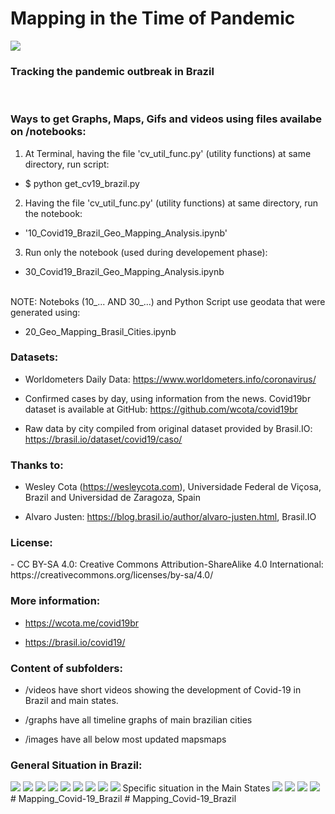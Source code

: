 <h1>Mapping in the Time of Pandemic</h1>
<img src="https://github.com/Mjrovai/Python4DS/blob/master/20_Mapping_Covid19_Brazil/images/portada_2.png">
<h3> Tracking the pandemic outbreak in Brazil</h3>
<br>
<h3>Ways to get Graphs, Maps, Gifs and videos using files availabe on /notebooks:</h3>

1. At Terminal, having the file 'cv_util_func.py' (utility functions) at same directory, run script:

- $ python get_cv19_brazil.py

2. Having the file 'cv_util_func.py' (utility functions) at same directory, run the notebook:

- '10_Covid19_Brazil_Geo_Mapping_Analysis.ipynb'

3. Run only the notebook (used during developement phase):

- 30_Covid19_Brazil_Geo_Mapping_Analysis.ipynb

<br>
NOTE: Noteboks (10_... AND 30_...) and Python Script use geodata that were generated using:

- 20_Geo_Mapping_Brasil_Cities.ipynb

<h3>Datasets:</h3>

- Worldometers Daily Data: https://www.worldometers.info/coronavirus/

- Confirmed cases by day, using information from the news. Covid19br dataset is available at GitHub: https://github.com/wcota/covid19br

- Raw data by city compiled from original dataset provided by Brasil.IO: https://brasil.io/dataset/covid19/caso/

<h3>Thanks to: </h3>

- Wesley Cota (https://wesleycota.com), Universidade Federal de Viçosa, Brazil and Universidad de Zaragoza, Spain 

- Alvaro Justen: https://blog.brasil.io/author/alvaro-justen.html, Brasil.IO

<h3>License: </h3> 
- CC BY-SA 4.0: Creative Commons Attribution-ShareAlike 4.0 International: https://creativecommons.org/licenses/by-sa/4.0/

<h3>More information: </h3>

- https://wcota.me/covid19br

- https://brasil.io/covid19/

<h3>Content of subfolders:</h3>

- /videos have short videos showing the development of Covid-19 in Brazil and main states. 

- /graphs have all timeline graphs of main brazilian cities

- /images have all below most updated mapsmaps 

<h3>General Situation in Brazil:</h3> 

<img src="https://github.com/Mjrovai/Python4DS/blob/master/20_Mapping_Covid19_Brazil/graphs/cv19_TOTAL_linear_CV_Evolution_Graph_updated.png"/>
<img src="https://github.com/Mjrovai/Python4DS/blob/master/20_Mapping_Covid19_Brazil/graphs/cv19_TOTAL_log_CV_Evolution_Graph_updated.png"/>
<img src="https://github.com/Mjrovai/Python4DS/blob/master/20_Mapping_Covid19_Brazil/graphs/cv19_TOTAL_linear_CV_Mov_ave_deaths_last_week_Evolution_Graph_updated.png"/>
<img src="https://github.com/Mjrovai/Python4DS/blob/master/20_Mapping_Covid19_Brazil/images/!cv19_BR_CV_totalCases_last_updated.png"/>
<img src="https://github.com/Mjrovai/Python4DS/blob/master/20_Mapping_Covid19_Brazil/images/!cv19_BR_CV_deaths_last_updated.png"/>
<img src="https://github.com/Mjrovai/Python4DS/blob/master/20_Mapping_Covid19_Brazil/images/!cv19_BR_CV_CFR%5B%25%5D_last_updated.png"/>
<img src="https://github.com/Mjrovai/Python4DS/blob/master/20_Mapping_Covid19_Brazil/images/!cv19_BR_CV_TotalCases_per_1M_pop_last_updated.png"/>
<img src="https://github.com/Mjrovai/Python4DS/blob/master/20_Mapping_Covid19_Brazil/images/!cv19_BR_CV_Deaths_per_1M_pop_last_updated.png"/>
<img src="https://github.com/Mjrovai/Python4DS/blob/master/20_Mapping_Covid19_Brazil/images/!cv19_BR_last_updated.png"/>
Specific situation in the Main States
<img src="https://github.com/Mjrovai/Python4DS/blob/master/20_Mapping_Covid19_Brazil/images/!cv19_SP_last_updated.png"/>
<img src="https://github.com/Mjrovai/Python4DS/blob/master/20_Mapping_Covid19_Brazil/images/!cv19_RJ_last_updated.png"/>
<img src="https://github.com/Mjrovai/Python4DS/blob/master/20_Mapping_Covid19_Brazil/images/!cv19_MG_last_updated.png"/>
<img src="https://github.com/Mjrovai/Python4DS/blob/master/20_Mapping_Covid19_Brazil/images/!cv19_CE_last_updated.png"/>
<br>
# Mapping_Covid-19_Brazil
# Mapping_Covid-19_Brazil
